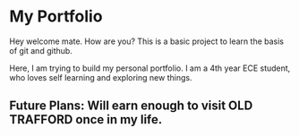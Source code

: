 # My Portfolio

Hey welcome mate. How are you? 
This is a basic project to learn the basis of git and github.

 Here, I am trying to build my personal portfolio.
I am a 4th year ECE student, who loves self learning and exploring new things.

## Future Plans:  Will earn enough to visit OLD TRAFFORD once in my life.